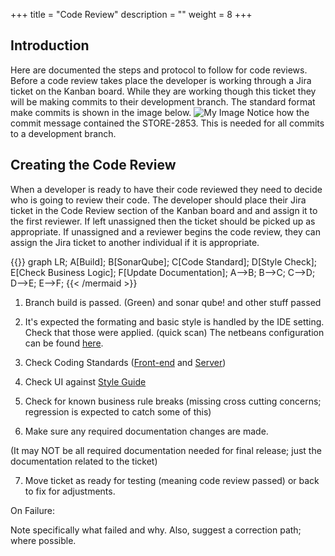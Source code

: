 +++
title = "Code Review"
description = ""
weight = 8
+++

## Introduction
Here are documented the steps and protocol to follow for code reviews. Before a code review takes place the developer is working 
through a Jira ticket on the Kanban board. While they are working though this ticket they will be making commits to their development branch.
The standard format make commits is shown in the image below.
![My Image](/images/gitcommit.PNG)
Notice how the commit message contained the STORE-2853.
This is needed for all commits to a development branch.

## Creating the Code Review
When a developer is ready to have their code reviewed they need to decide who is going to review their code.
The developer should place their Jira ticket in the Code Review section of the Kanban board and and assign it to the first reviewer.
If left unassigned then the ticket should be picked up as appropriate.
If unassigned and a reviewer begins the code review, they can assign the Jira ticket to another individual if it is appropriate.

{{<mermaid align="left">}}
graph LR;
A[Build];
B[SonarQube];
C[Code Standard];
D[Style Check];
E[Check Business Logic];
F[Update Documentation];
A-->B;
B-->C;
C-->D;
D-->E;
E-->F;
{{< /mermaid >}}
   
1. Branch build is passed. (Green) and sonar qube! and other stuff passed   

2. It's expected the formating and basic style is handled by the IDE setting.
Check that those were applied. (quick scan) The netbeans configuration can be found [here](/files/nbformating.zip).
   
3. Check Coding Standards ([Front-end](/dev/front-end-code-standard) and [Server](/dev/server-code-standard))

4. Check UI against [Style Guide](/dev/uiguide)

5. Check for known business rule breaks (missing cross cutting concerns; regression is expected to catch some of this)

6. Make sure any required documentation changes are made.

(It may NOT be all required documentation needed for final release; just the documentation related to the ticket)

7. Move ticket as ready for testing (meaning code review passed) or back to fix for adjustments.

On Failure:

Note specifically what failed and why.  Also, suggest a correction path; where possible.
